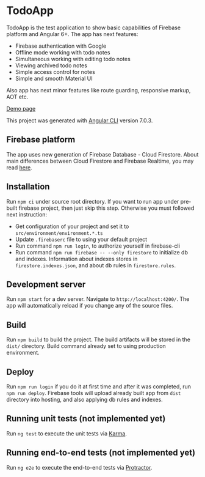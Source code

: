 # TodoApp

TodoApp is the test application to show basic capabilities of Firebase platform and Angular 6+. 
The app has next features:
- Firebase authentication with Google
- Offline mode working with todo notes
- Simultaneous working with editing todo notes
- Viewing archived todo notes
- Simple access control for notes
- Simple and smooth Material UI

Also app has next minor features like route guarding, responsive markup, AOT etc.

[Demo page](https://todoapp-bw.firebaseapp.com/)

This project was generated with [Angular CLI](https://github.com/angular/angular-cli) version 7.0.3.

## Firebase platform

The app uses new generation of Firebase Database - Cloud Firestore. About main differences between Cloud Firestore and Firebase Realtime, you may read [here](https://firebase.google.com/docs/database/rtdb-vs-firestore).

## Installation

Run `npm ci` under source root directory. If you want to run app under pre-built firebase project, then just skip this step.
Otherwise you must followed next instruction:
- Get configuration of your project and set it to `src/environment/environment.*.ts`
- Update `.firebaserc` file to using your default project
- Run command `npm run login`, to authorize yourself in firebase-cli
- Run command `npm run firebase -- --only firestore` to initialize db and indexes. Information about indexes stores in `firestore.indexes.json`, and about db rules in `firestore.rules`.

## Development server

Run `npm start` for a dev server. Navigate to `http://localhost:4200/`. The app will automatically reload if you change any of the source files.

## Build

Run `npm build` to build the project. The build artifacts will be stored in the `dist/` directory. Build command already set to using production environment.

## Deploy

Run `npm run login` if you do it at first time and after it was completed, run `npm run deploy`. 
Firebase tools will upload already built app from `dist` directory into hosting, and also applying db rules and indexes.

## Running unit tests (not implemented yet)

Run `ng test` to execute the unit tests via [Karma](https://karma-runner.github.io).

## Running end-to-end tests (not implemented yet)

Run `ng e2e` to execute the end-to-end tests via [Protractor](http://www.protractortest.org/).
